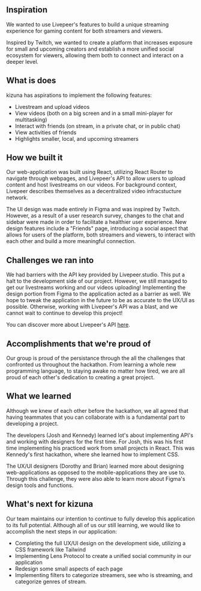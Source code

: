 ## Inspiration

We wanted to use Livepeer's features to build a unique streaming experience for gaming content for both streamers and viewers. 
    
Inspired by Twitch, we wanted to create a platform that increases exposure for small and upcoming creators and establish a more unified social ecosystem for viewers, allowing them both to connect and interact on a deeper level.

## What is does

kizuna has aspirations to implement the following features:
   * Livestream and upload videos
   * View videos (both on a big screen and in a small mini-player for multitasking)
   * Interact with friends (on stream, in a private chat, or in public chat)
   * View activities of friends
   * Highlights smaller, local, and upcoming streamers


## How we built it

 Our web-application was built using React, utilizing React Router to navigate through webpages, and Livepeer's API to allow users to upload content and host livestreams on our videos. For background context, Livepeer describes themselves as a decentralized video infracstucture network.

The UI design was made entirely in Figma and was inspired by Twitch. However, as a result of a user research survey, changes to the chat and sidebar were made in order to facilitate a healthier user experience. New design features include a "Friends" page,  introducing a social aspect that allows for users of the platform, both streamers and viewers, to interact with each other and build a more meaningful connection.

## Challenges we ran into

We had barriers with the API key provided by Livepeer.studio. This put a halt to the development side of our project. However, we still managed to get our livestreams working and our videos uploading! Implementing the design portion from Figma to the application acted as a barrier as well. We hope to tweak the application in the future to be as accurate to the UX/UI as possible. Otherwise, working with Livepeer's API was a blast, and we cannot wait to continue to develop this project!

You can discover more about Livepeer's API [here](https://livepeer.org/).

## Accomplishments that we're proud of
    
Our group is proud of the persistance through the all the challenges that confronted us throughout the hackathon. From learning a whole new programming language, to staying awake no matter how tired, we are all proud of each other's dedication to creating a great project.
    

## What we learned

Although we knew of each other before the hackathon, we all agreed that having teammates that you can collaborate with is a fundamental part to developing a project. 
    
The developers (Josh and Kennedy) learned lot's about implementing API's and working with designers for the first time. For Josh, this was his first time implementing his practiced work from small projects in React. This was Kennedy's first hackathon, where she learned how to implement CSS.

The UX/UI designers (Dorothy and Brian) learned more about designing web-applications as opposed to the mobile-applications they are use to. Through this challenge, they were also able to learn more about Figma's design tools and functions.

    

## What's next for kizuna

Our team maintains our intention to continue to fully develop this application to its full potential. Although all of us our still learning, we would like to accomplish the next steps in our application:

   * Completing the full UX/UI design on the development side, utilizing a CSS framework like Tailwind
   * Implementing Lens Protocol to create a unified social community in our application
   * Redesign some small aspects of each page
   * Implementing filters to categorize streamers, see who is streaming, and categorize genres of stream.
    